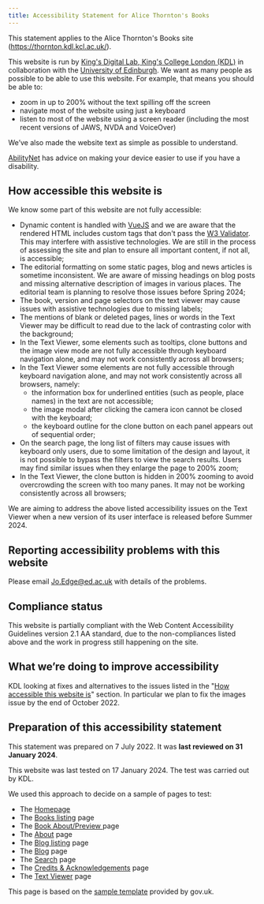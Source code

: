 ```yaml
---
title: Accessibility Statement for Alice Thornton's Books
---
```


This statement applies to the Alice Thornton's Books site (https://thornton.kdl.kcl.ac.uk/).

This website is run by [King's Digital Lab, King's College London (KDL)](https://kdl.kcl.ac.uk) in collaboration with the [University of Edinburgh](https://www.ed.ac.uk/). We want as many people as possible to be able to use this website. For example, that means you should be able to:

- zoom in up to 200% without the text spilling off the screen
- navigate most of the website using just a keyboard
- listen to most of the website using a screen reader (including the most recent versions of JAWS, NVDA and VoiceOver)

We’ve also made the website text as simple as possible to understand.

[AbilityNet](https://mcmw.abilitynet.org.uk/) has advice on making your device easier to use if you have a disability.

## <a id="how"></a>How accessible this website is

We know some part of this website are not fully accessible:

- Dynamic content is handled with [VueJS](https://vuejs.org/) and we are aware that the rendered HTML includes custom tags that don't pass the [W3 Validator](https://validator.w3.org/). This may interfere with assistive technologies. We are still in the process of assessing the site and plan to ensure all important content, if not all, is accessible;
- The editorial formatting on some static pages, blog and news articles is sometime inconsistent. We are aware of missing headings on blog posts and missing alternative description of images in various places. The editorial team is planning to resolve those issues before Spring 2024;
- The book, version and page selectors on the text viewer may cause issues with assistive technologies due to missing labels;
- The mentions of blank or deleted pages, lines or words in the Text Viewer may be difficult to read due to the lack of contrasting color with the background;
- In the Text Viewer, some elements such as tooltips, clone buttons and the image view mode are not fully accessible through keyboard navigation alone, and may not work consistently across all browsers;
- In the Text Viewer some elements are not fully accessible through keyboard navigation alone, and may not work consistently across all browsers, namely:
    - the information box for underlined entities (such as people, place names) in the text are not accessible;
    - the image modal after clicking the camera icon cannot be closed with the keyboard;
    - the keyboard outline for the clone button on each panel appears out of sequential order;
- On the search page, the long list of filters may cause issues with keyboard only users, due to some limitation of the design and layout, it is not possible to bypass the filters to view the search results. Users may find similar issues when they enlarge the page to 200% zoom;
- In the Text Viewer, the clone button is hidden in 200% zooming to avoid overcrowding the screen with too many panes. It may not be working consistently across all browsers;

We are aiming to address the above listed accessibility issues on the Text Viewer when a new version of its user interface is released before Summer 2024.

## Reporting accessibility problems with this website

Please email Jo.Edge@ed.ac.uk with details of the problems.

## Compliance status

This website is partially compliant with the Web Content Accessibility Guidelines version 2.1 AA standard, due to the non-compliances listed above and the work in progress still happening on the site.

## What we’re doing to improve accessibility

KDL looking at fixes and alternatives to the issues listed in the "<a href="#how">How accessible this website is</a>" section.
In particular we plan to fix the images issue by the end of October 2022.

## Preparation of this accessibility statement

This statement was prepared on 7 July 2022. It was **last reviewed on 31 January 2024**.

This website was last tested on 17 January 2024. The test was carried out by KDL.

We used this approach to decide on a sample of pages to test:

- The <a href="/">Homepage</a>
- The <a href="/books/">Books listing</a> page
- The <a href="//books/book_of_remembrances/">Book About/Preview </a> page
- The <a href="/about/">About</a> page
- The <a href="/posts/">Blog listing</a> page
- The <a href="/posts/blog/2023-09-15-digital-edition-eleanor-picks/">Blog</a> page
- The <a href="/entities/">Search</a> page
- The <a href="/credits/">Credits &amp; Acknowledgements</a> page
- The <a href="/viewer/">Text Viewer</a> page

This page is based on the [sample template](https://www.gov.uk/government/publications/sample-accessibility-statement/sample-accessibility-statement-for-a-fictional-public-sector-website) provided by gov.uk.
